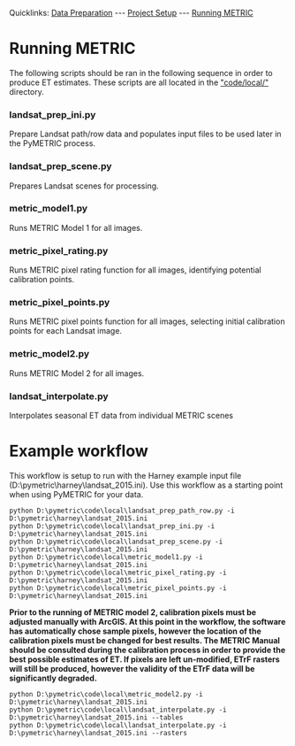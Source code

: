 Quicklinks: [Data Preparation](EXAMPLE_DATA.md) --- [Project Setup](EXAMPLE_SETUP.md) --- [Running METRIC](EXAMPLE_METRIC.md)

# Running METRIC
The following scripts should be ran in the following sequence in order to produce ET estimates.  These scripts are all located in the ["code/local/"](/code/local) directory.

### landsat_prep_ini.py
Prepare Landsat path/row data and populates input files to be used later in the PyMETRIC process.

### landsat_prep_scene.py
Prepares Landsat scenes for processing.

### metric_model1.py
Runs METRIC Model 1 for all images.

### metric_pixel_rating.py 
Runs METRIC pixel rating function for all images, identifying potential calibration points.

### metric_pixel_points.py
Runs METRIC pixel points function for all images, selecting initial calibration points for each Landsat image.

### metric_model2.py
Runs METRIC Model 2 for all images.

### landsat_interpolate.py
Interpolates seasonal ET data from individual METRIC scenes

# Example workflow
This workflow is setup to run with the Harney example input file (D:\pymetric\harney\landsat_2015.ini).  Use this workflow as a starting point when using PyMETRIC for your data.

```
python D:\pymetric\code\local\landsat_prep_path_row.py -i D:\pymetric\harney\landsat_2015.ini
python D:\pymetric\code\local\landsat_prep_ini.py -i D:\pymetric\harney\landsat_2015.ini
python D:\pymetric\code\local\landsat_prep_scene.py -i D:\pymetric\harney\landsat_2015.ini
python D:\pymetric\code\local\metric_model1.py -i D:\pymetric\harney\landsat_2015.ini
python D:\pymetric\code\local\metric_pixel_rating.py -i D:\pymetric\harney\landsat_2015.ini
python D:\pymetric\code\local\metric_pixel_points.py -i D:\pymetric\harney\landsat_2015.ini
```

__Prior to the running of METRIC model 2, calibration pixels must be adjusted manually with ArcGIS. At this point in the workflow, the software has automatically chose sample pixels, however the location of the calibration pixels must be changed for best results.  The METRIC Manual should be consulted during the calibration process in order to provide the best possible estimates of ET.  If pixels are left un-modified, ETrF rasters will still be produced, however the validity of the ETrF data will be significantly degraded.__

```
python D:\pymetric\code\local\metric_model2.py -i D:\pymetric\harney\landsat_2015.ini
python D:\pymetric\code\local\landsat_interpolate.py -i D:\pymetric\harney\landsat_2015.ini --tables
python D:\pymetric\code\local\landsat_interpolate.py -i D:\pymetric\harney\landsat_2015.ini --rasters
```